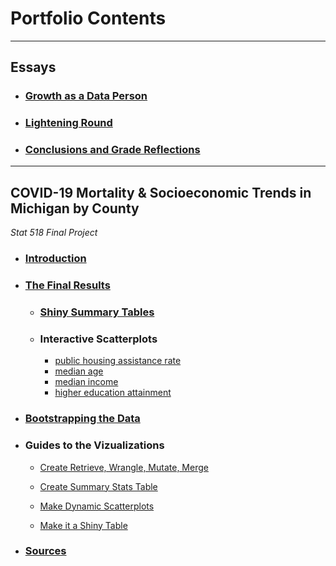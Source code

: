 # Portfolio Contents


***


## **Essays**
- ### [Growth as a Data Person](https://github.com/BrookemWalters/BrookemWalters-Portfolio/blob/main/Essays/Growth%20As%20A%20Data%20Person.md#growth-as-a-data-person) 
- ### [Lightening Round](https://github.com/BrookemWalters/BrookemWalters-Portfolio/blob/main/Essays/Lightening%20Round.md#lightening-round)
- ### [Conclusions and Grade Reflections](https://github.com/BrookemWalters/BrookemWalters-Portfolio/blob/main/Essays/Conclusion%20%26%20Grade%20Reflections.md#conclusion--grade-reflections)


***


## COVID-19 Mortality & Socioeconomic Trends in Michigan by County 
*Stat 518 Final Project*

- ### [Introduction](https://github.com/BrookemWalters/BrookemWalters-Portfolio/blob/main/Stats%20518%20Final%20Project/Introduction.md#introduction-to-michigan-counties-in-a-pandemic)
- ### [The Final Results](https://github.com/BrookemWalters/BrookemWalters-Portfolio/blob/main/Stats%20518%20Final%20Project/Summary%20of%20Findings.md#covid-19-mortality-and-socioeconomic-trends-in-michigan-by-county)

  - ### [Shiny Summary Tables](https://073308-brooke.shinyapps.io/MIShiny/)
  - ### Interactive Scatterplots
    - [public housing assistance rate](https://rpubs.com/ekoorb03/plots_pubassistance)
    - [median age](https://rpubs.com/ekoorb03/plots_medianage)
    - [median income](https://rpubs.com/ekoorb03/plots_income)
    - [higher education attainment](https://rpubs.com/ekoorb03/plots_education)
    
 - ### [Bootstrapping the Data](https://rpubs.com/ekoorb03/Guides_Bootstrapping) 

- ### **Guides to the Vizualizations**
  - [Create Retrieve, Wrangle, Mutate, Merge](https://rpubs.com/ekoorb03/Guides_Create_Covid_Census)
  
  - [Create Summary Stats Table](http://rpubs.com/ekoorb03/Guides_Summary_Stats)

  - [Make Dynamic Scatterplots](https://rpubs.com/ekoorb03/Guides_Scatter_Plots)
  
  - [Make it a Shiny Table](https://github.com/BrookemWalters/BrookemWalters-Portfolio/blob/main/Stats%20518%20Final%20Project/Tables_Shiny/MIShiny/app.R) 
  
- ### [Sources](https://github.com/BrookemWalters/BrookemWalters-Portfolio/blob/main/Stats%20518%20Final%20Project/Sources/sources.md#sources)

